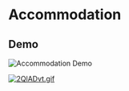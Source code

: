 # Accommodation

## Demo

![Accommodation Demo](https://freeimage.host/i/2QlADvt)

[![2QlADvt.gif](https://iili.io/2QlADvt.gif)](https://freeimage.host/fr)